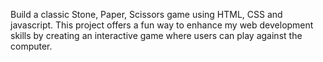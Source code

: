 Build a classic Stone, Paper, Scissors game using HTML, CSS and javascript. This project offers a fun way to enhance my web development skills by creating an interactive game where users can play against the computer.
